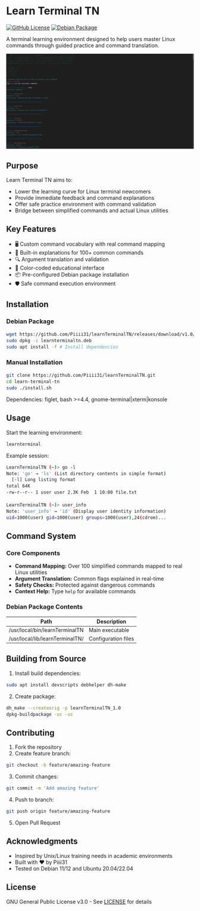 # Learn Terminal TN

[![GitHub License](https://img.shields.io/github/license/abdou-othman/learn-terminal-tn)](LICENSE)
[![Debian Package](https://img.shields.io/badge/deb-package-blue)](releases/learnterminaltn.deb)

A terminal learning environment designed to help users master Linux commands through guided practice and command translation.

![Learn Terminal TN Demo](demo-screenshot.png)

## Purpose

Learn Terminal TN aims to:
- Lower the learning curve for Linux terminal newcomers
- Provide immediate feedback and command explanations
- Offer safe practice environment with command validation
- Bridge between simplified commands and actual Linux utilities

## Key Features

- 🖥️ Custom command vocabulary with real command mapping
- 📖 Built-in explanations for 100+ common commands
- 🔍 Argument translation and validation
- 🎨 Color-coded educational interface
- 📦 Pre-configured Debian package installation
- 🛡️ Safe command execution environment

## Installation

### Debian Package
```bash
wget https://github.com/Piiii31/learnTerminalTN/releases/download/v1.0/learnTerminalTN.deb
sudo dpkg -i learnterminaltn.deb
sudo apt install -f # Install dependencies
```

### Manual Installation
```bash
git clone https://github.com/Piiii31/learnTerminalTN.git
cd learn-terminal-tn
sudo ./install.sh
```

Dependencies: figlet, bash >=4.4, gnome-terminal|xterm|konsole

## Usage

Start the learning environment:
```bash
learnterminal
```

Example session:
```bash
LearnTerminalTN (~)> go -l
Note: 'go' → 'ls' (List directory contents in simple format)
  [-l] Long listing format
total 64K
-rw-r--r-- 1 user user 2.3K Feb  1 10:00 file.txt

LearnTerminalTN (~)> user_info
Note: 'user_info' → 'id' (Display user identity information)
uid=1000(user) gid=1000(user) groups=1000(user),24(cdrom)...
```

## Command System

### Core Components

- **Command Mapping:** Over 100 simplified commands mapped to real Linux utilities
- **Argument Translation:** Common flags explained in real-time
- **Safety Checks:** Protected against dangerous commands
- **Context Help:** Type `help` for available commands

### Debian Package Contents

| Path | Description |
|------|------------|
| /usr/local/bin/learnTerminalTN | Main executable |
| /usr/local/lib/learnTerminalTN/ | Configuration files |

## Building from Source

1. Install build dependencies:
```bash
sudo apt install devscripts debhelper dh-make
```

2. Create package:
```bash
dh_make --createorig -p learnTerminalTN_1.0
dpkg-buildpackage -uc -us
```

## Contributing

1. Fork the repository
2. Create feature branch:
```bash
git checkout -b feature/amazing-feature
```
3. Commit changes:
```bash
git commit -m 'Add amazing feature'
```
4. Push to branch:
```bash
git push origin feature/amazing-feature
```
5. Open Pull Request

## Acknowledgments

- Inspired by Unix/Linux training needs in academic environments
- Built with ❤️ by Piiii31
- Tested on Debian 11/12 and Ubuntu 20.04/22.04

## License

GNU General Public License v3.0 - See [LICENSE](LICENSE) for details

